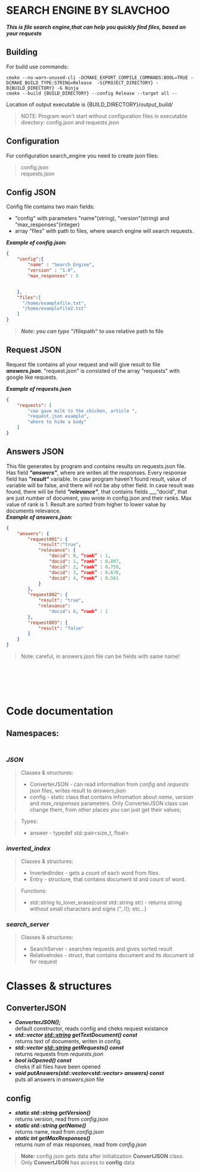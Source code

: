 # SEARCH ENGINE BY SLAVCHOO

___This is file search engine,that can help you quickly find files, based on your requests___

## Building 
For build use commands:
```
cmake --no-warn-unused-cli -DCMAKE_EXPORT_COMPILE_COMMANDS:BOOL=TRUE -DCMAKE_BUILD_TYPE:STRING=Release  -S{PROJECT_DIRECTORY} -B{BUILD_DIRECTORY} -G Ninja
cmake --build {BUILD_DIRECTORY} --config Release --target all --
```
Location of output executable is {BUILD_DIRECTORY}/output_build/

> NOTE: Program won't start without configuration files in executable directory: config.json and requests.json

## Configuration
For configuration search_engine you need to create json files:</br>
>config.json</br>
>requests.json </br>

## Config JSON
Config file contains two main fields: </br>
- "config" with parameters "name"(string), "version"(string) and "max_responses"(integer)</br>
- array "files" with path to files, where search engine will search requests. 

***Example of config.json:***
```json
{
    "config":{
        "name" : "Search_Engine",
        "version" : "1.0",
        "max_responses" : 5


    },
    "files":[
      "/home/examplefile.txt",
      "/home/examplefile2.txt"
    ]
}
```
> ***Note: you can type "*/filepath" to use relative path to file** 

## Request JSON
Request file contains all your request and will give result to file ___answers.json___. "request.json" is consisted of the array "requests" with google like requests. </br>

***Example of requests.json***
```json
{
    "requests": [
        "cow gave milk to the chicken, article ",
        "request.json example",
        "where to hide a body"
    ]
}
```

## Answers JSON
This file generates by program and contains results on requests.json file. Has field ___"answers"___, where are writen all the responses. Every response field has ___"result"___ variable. In case program haven't found result, value of variable will be false, and there will not be aby other field. In case result was found, there will be field ___"relevance"___, that contains fields ___"docid", that are just number of document, you wrote in config.json and their ranks. Max value of rank is 1. Result are sorted from higher to lower value by documents relevance.</br>
***Example of answers.json:***
```json
{
    "answers": {
        "request001": {
            "result":"true",
            "relevance": {
                "docid": 0, “rank” : 1,
                "docid": 1, “rank” : 0.897,
                "docid": 2, “rank” : 0.750,
                "docid": 3, “rank” : 0.670,
                "docid": 4, “rank” : 0.561
            }
        },
        "request002": {
            "result": "true",
            "relevance":
                "docid": 0, “rank” : 1
        },
        "request003": {
            "result": "false"
        }
    }
}
```

> Note: careful, in answers.json file can be fields with same name!

</br></br></br></br>
# Code documentation
## Namespaces:</br></br>



### ***JSON*** </br>
> Classes & structures: 
> - ConverterJSON - can read information from _config_ and _requests_ json files, writes result to _answers.json_
> - config - static class that contains infromation about _name_, _version_ and _max_responses_ parameters. Only ConverterJSON class can change them, from other places you can just get their values;

> Types:
> - answer - typedef std::pair<size_t, float>  

### ***inverted_index*** </br>
> Classes & structures: 
> - InvertedIndex - gets a count of each word from files. 
> - Entry - structure, that contains document id and count of word.

>Functions: 
> - std::string to_lover_erase(const std::string str) - returns string without small characters and signs (",.!(); etc...)

### ***search_server***
> Classes & structures: 
> - SearchServer - searches requests and gives sorted result
> - RelativeIndex - struct, that contains document and its document id for request </br>

# Classes & structures
## ConverterJSON
- ***ConverterJSON();*** </br>
    default constructor, reads config and cheks request existance
- ***std::vector <std::string> getTextDocument() const***</br>
returns text of documents, writen in config. 
- ***std::vector <std::string> getRequests() const*** </br>
returns requests from _requests.json_
- ***bool isOpened() const*** </br>
cheks if all files have been opened
- ***void putAnswers(std::vector<std::vector<answer>> answers) const***</br>
puts all answers in _answers.json_ file
## config
- ***static std::string getVersion()*** </br> returns version, read from _config.json_
- ***static std::string getName()*** </br> returns name, read from _config.json_
- ***static int getMaxResponses()*** </br> returns num of max responses, read from _config.json_

> **Note:** config json gets data after initialization **ConvertJSON** class. Only **ConvertJSON** has access to **config** data

